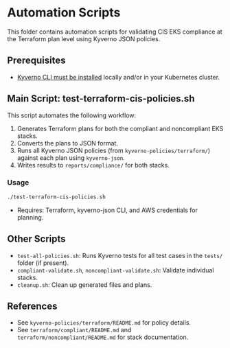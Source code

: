 # Automation Scripts

This folder contains automation scripts for validating CIS EKS compliance at the Terraform plan level using Kyverno JSON policies.

## Prerequisites

- [Kyverno CLI must be installed](https://kyverno.io/docs/installation/) locally and/or in your Kubernetes cluster.

## Main Script: test-terraform-cis-policies.sh

This script automates the following workflow:

1. Generates Terraform plans for both the compliant and noncompliant EKS stacks.
2. Converts the plans to JSON format.
3. Runs all Kyverno JSON policies (from `kyverno-policies/terraform/`) against each plan using `kyverno-json`.
4. Writes results to `reports/compliance/` for both stacks.

### Usage

```sh
./test-terraform-cis-policies.sh
```

- Requires: Terraform, kyverno-json CLI, and AWS credentials for planning.

## Other Scripts
- `test-all-policies.sh`: Runs Kyverno tests for all test cases in the `tests/` folder (if present).
- `compliant-validate.sh`, `noncompliant-validate.sh`: Validate individual stacks.
- `cleanup.sh`: Clean up generated files and plans.

## References
- See `kyverno-policies/terraform/README.md` for policy details.
- See `terraform/compliant/README.md` and `terraform/noncompliant/README.md` for stack documentation. 
